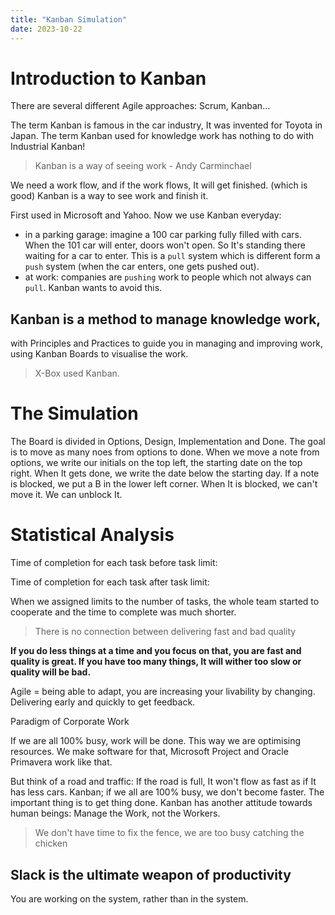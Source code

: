 ```yaml
---
title: "Kanban Simulation"
date: 2023-10-22
---
```


# Introduction to Kanban

There are several different Agile approaches: Scrum, Kanban...

The term Kanban is famous in the car industry, It was invented for Toyota in Japan.
The term Kanban used for knowledge work has nothing to do with Industrial Kanban!

> Kanban is a way of seeing work  - Andy Carminchael

We need a work flow, and if the work flows, It will get finished. (which is good)
Kanban is a way to see work and finish it.

First used in Microsoft and Yahoo. Now we use Kanban everyday:
- in a parking garage: imagine a 100 car parking fully filled with cars. When the 101 car will enter, doors won't open. So It's standing there waiting for a car to enter. This is a `pull` system which is different form a `push` system (when the car enters, one gets pushed out).
- at work: companies are `pushing`  work to people which not always can `pull`. Kanban wants to avoid this.

## Kanban is a method to manage knowledge work,
with Principles and Practices to guide you in managing and improving work, using Kanban Boards to visualise the work.
> X-Box used Kanban.

# The Simulation

The Board is divided in Options, Design, Implementation and Done. The goal is to move as many noes from options to done. When we move a note from options, we write our initials on the top left, the starting date on the top right. When It gets done, we write the date below the starting day.
If a note is blocked, we put a B in the lower left corner. When It is blocked, we can't move it. We can unblock It.

# Statistical Analysis

Time of completion for each task before task limit:


Time of completion for each task after task limit:

When we assigned limits to the number of tasks, the whole team started to cooperate and the time to complete was much shorter.

> There is no connection between delivering fast and bad quality

**If you do less things at a time and you focus on that, you are fast and quality is great. If you have too many things, It will wither too slow or quality will be bad.**

Agile = being able to adapt, you are increasing your livability by changing. Delivering early and quickly to get feedback.

Paradigm of Corporate Work

If we are all 100% busy, work will be done. This way we are optimising resources.
We make software for that, Microsoft Project and Oracle Primavera work like that.

But think of a road and traffic: If the road is full, It won't flow as fast as if It has less cars.
Kanban; if we all are 100% busy, we don't become faster. The important thing is to get thing done.
Kanban has another attitude towards human beings: Manage the Work, not the Workers.

> We don't have time to fix the fence, we are too busy catching the chicken

## Slack is the ultimate weapon of productivity

You are working on the system, rather than in the system.
